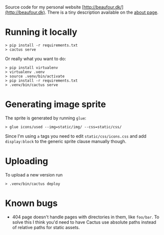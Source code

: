 Source code for my personal website
[http://beaufour.dk/](http://beaufour.dk). There is a tiny description
available on the [about page](http://beaufour.dk/about).

Running it locally
==================

    > pip install -r requirements.txt
    > cactus serve

Or really what you want to do:

    > pip install virtualenv
    > virtualenv .venv
    > source .venv/bin/activate
    > pip install -r requirements.txt
    > .venv/bin/cactus serve

Generating image sprite
=======================

The sprite is generated by running `glue`:

    > glue icons/used --img=static/img/ --css=static/css/

Since I'm using `a` tags you need to edit `static/css/icons.css` and add `display:block` to the
generic sprite clause manually though.

Uploading
=========

To upload a new version run

    > .venv/bin/cactus deploy

Known bugs
==========

* 404 page doesn't handle pages with directories in them, like `foo/bar`. To solve this I think
  you'd need to have Cactus use absolute paths instead of relative paths for static assets.

